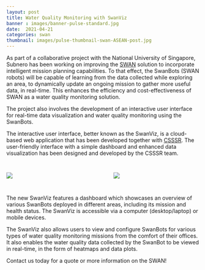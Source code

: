 ```yaml
---
layout: post
title: Water Quality Monitoring with SwanViz
banner : images/banner-pulse-standard.jpg
date:  2021-04-21
categories: swan
thumbnail: images/pulse-thumbnail-swan-ASEAN-post.jpg
---
```


As part of a collaborative project with the National University of Singapore, Subnero has been working on improving the [SWAN](https://subnero.com/products/swan.html) solution to incorporate intelligent mission planning capabilities. To that effect, the SwanBots (SWAN robots) will be capable of learning from the  data collected while exploring an area, to dynamically update an ongoing mission to gather more useful data, in real-time. This enhances the efficiency and cost-effectiveness of SWAN as a water quality monitoring solution.

The project also involves the development of an interactive user interface for real-time data visualization and water quality monitoring using the SwanBots.

The interactive user interface, better known as the SwanViz, is a cloud-based web application that has been developed together with [CSSSR](https://csssr.com/en). The user-friendly interface with a simple dashboard and enhanced data visualization has been designed and developed by the CSSSR team. 

<div style="display: flex;flex-wrap:wrap;">
    <div style="flex:50%;">
    <img src="{{site.baseurl}}/images/pulse-swanviz-dashboard.jpg" style='margin: 2em 0 2em 0'>
    </div>
    <div style="flex:50%;">
    <img src="{{site.baseurl}}/images/pulse-swanviz-data.jpg" style="margin: 2em 0 2em 2em">
</div>
</div>
<div class="spacing"></div>

The new SwanViz features a dashboard which showcases an overview of various SwanBots deployed in different areas, including its mission and health status. The SwanViz is accessible via a computer (desktop/laptop) or mobile devices.

The SwanViz also allows users to view and configure SwanBots for various types of water quality monitoring missions from the comfort of their offices. It also enables the water quality data collected by the SwanBot to be viewed in real-time, in the form of heatmaps and data plots. 

Contact us today for a quote or more information on the SWAN!

